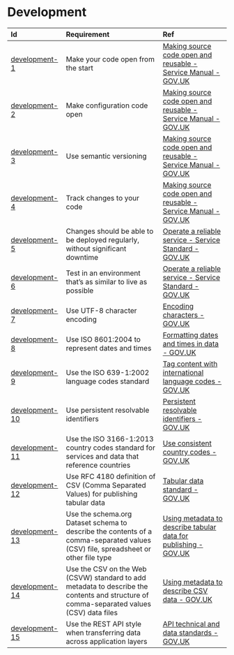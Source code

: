 # Development

| Id                                | Requirement                                                                                                                              | Ref                                                                                                                                                                                                                                                       |
| :-------------------------------- | :--------------------------------------------------------------------------------------------------------------------------------------- | :-------------------------------------------------------------------------------------------------------------------------------------------------------------------------------------------------------------------------------------------------------- |
| [development-1](#devlopment-1)    | Make your code open from the start                                                                                                       | [Making source code open and reusable \- Service Manual \- GOV.UK](https://www.gov.uk/service-manual/technology/making-source-code-open-and-reusable#:~:text=cloud%20security%20guidance-,Make%20your%20code%20open%20from%20the%20start,-It%20is%20much) |
| [development-2](#development-2)   | Make configuration code open                                                                                                             | [Making source code open and reusable \- Service Manual \- GOV.UK](https://www.gov.uk/service-manual/technology/making-source-code-open-and-reusable#:~:text=keys%20if%20needed.-,Making%20configuration%20code%20open,-You%20should%20publish)           |
| [development-3](#development-3)   | Use semantic versioning                                                                                                                  | [Making source code open and reusable \- Service Manual \- GOV.UK](https://www.gov.uk/service-manual/technology/making-source-code-open-and-reusable#:~:text=Crown%20Copyright.-,Taking%20responsibility%20for%20open%20source%20code,-When%20you%20make) |
| [development-4](#development-4)   | Track changes to your code                                                                                                               | [Making source code open and reusable \- Service Manual \- GOV.UK](https://www.gov.uk/service-manual/technology/making-source-code-open-and-reusable#:~:text=for%20pull%20requests-,Tracking%20changes%20to%20your%20code,-When%20your%20code)            |
| [development-5](#development-5)   | Changes should be able to be deployed regularly, without significant downtime                                                            | [Operate a reliable service \- Service Standard \- GOV.UK](https://www.gov.uk/service-manual/service-standard/point-14-operate-a-reliable-service)                                                                                                        |
| [development-6](#development-6)   | Test in an environment that’s as similar to live as possible                                                                             | [Operate a reliable service \- Service Standard \- GOV.UK](https://www.gov.uk/service-manual/service-standard/point-14-operate-a-reliable-service)                                                                                                        |
| [development-7](#development-7)   | Use UTF-8 character encoding                                                                                                             | [Encoding characters \- GOV.UK](https://www.gov.uk/government/publications/open-standards-for-government/cross-platform-character-encoding-profile)                                                                                                       |
| [development-8](#development-8)   | Use ISO 8601:2004 to represent dates and times                                                                                           | [Formatting dates and times in data \- GOV.UK](https://www.gov.uk/government/publications/open-standards-for-government/date-times-and-time-stamps-standard)                                                                                              |
| [development-9](#development-9)   | Use the ISO 639-1:2002 language codes standard                                                                                           | [Tag content with international language codes \- GOV.UK](https://www.gov.uk/government/publications/open-standards-for-government/language-tags)                                                                                                         |
| [development-10](#development-10) | Use persistent resolvable identifiers                                                                                                    | [Persistent resolvable identifiers \- GOV.UK](https://www.gov.uk/government/publications/open-standards-for-government/persistent-resolvable-identifiers)                                                                                                 |
| [development-11](#development-11) | Use the ISO 3166-1:2013 country codes standard for services and data that reference countries                                            | [Use consistent country codes \- GOV.UK](https://www.gov.uk/government/publications/open-standards-for-government/country-codes)                                                                                                                          |
| [development-12](#development-12) | Use RFC 4180 definition of CSV (Comma Separated Values) for publishing tabular data                                                      | [Tabular data standard \- GOV.UK](https://www.gov.uk/government/publications/recommended-open-standards-for-government/tabular-data-standard)                                                                                                             |
| [development-13](#development-13) | Use the schema.org Dataset schema to describe the contents of a comma-separated values (CSV) file, spreadsheet or other file type        | [Using metadata to describe tabular data for publishing \- GOV.UK](https://www.gov.uk/government/publications/recommended-open-standards-for-government/using-metadata-to-describe-tabular-data-for-publishing)                                           |
| [development-14](#development-14) | Use the CSV on the Web (CSVW) standard to add metadata to describe the contents and structure of comma-separated values (CSV) data files | [Using metadata to describe CSV data \- GOV.UK](https://www.gov.uk/government/publications/recommended-open-standards-for-government/using-metadata-to-describe-csv-data)                                                                                 |
| [development-15](#development-15) | Use the REST API style when transferring data across application layers                                                                  | [API technical and data standards \- GOV.UK](https://www.gov.uk/guidance/gds-api-technical-and-data-standards)                                                                                                                                            |
